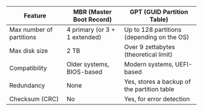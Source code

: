| Feature                  | MBR (Master Boot Record)            | GPT (GUID Partition Table)                   |
|--------------------------|-------------------------------------|----------------------------------------------|
| Max number of partitions | 4 primary (or 3 + 1 extended)       | Up to 128 partitions (depending on the OS)   |
| Max disk size            | 2 TB                                | Over 9 zettabytes (theoretical limit)        |
| Compatibility            | Older systems, BIOS-based           | Modern systems, UEFI-based                   |
| Redundancy               | None                                | Yes, stores a backup of the partition table  |
| Checksum (CRC)           | No                                  | Yes, for error detection                     |
